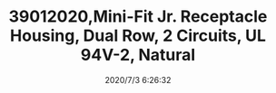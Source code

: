 ﻿---
layout: post 
title: 39012020,Mini-Fit Jr. Receptacle Housing, Dual Row, 2 Circuits, UL 94V-2, Natural
tags: 
categories: housing-terminal
overview: Mini-Fit Jr. Receptacle Housing, Dual Row, 2 Circuits, UL 94V-2, Natural
series: 5557
part_number: 39012020
thumb_img: static/202007/412-thumb-20200703142727.jpg
small_img: static/202007/412-20200703142727.jpg
date: 2020/7/3 6:26:32
---



